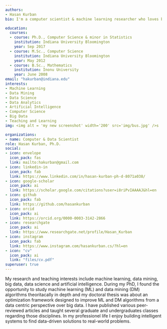 ```yaml
---
authors:
- Hasan Kurban
bio: I'm a computer scientist & machine learning researcher who loves building intelligent systems to find data-driven solutions to real-world problems. 

education:
  courses:
  - course: Ph.D., Computer Science & minor in Statistics
    institution: Indiana University Bloomington 
    year: Sep 2017
  - course: M.Sc., Computer Science
    institution: Indiana University Bloomington
    year: May 2012         
  - course: B.Sc., Mathematics
    institution: Inonu University
    year: June 2008
email: "hakurban@indiana.edu"
interests:
- Machine Learning
- Data Mining
- Data Science
- Data Analytics
- Artificial Intelligence
- Computer Science
- Big Data
- Teaching and Learning
img: <img alt = 'my new screenshot' width='200' src='img/bus.jpg' />s

organizations:
- name: Computer & Data Scientist
role: Hasan Kurban, Ph.D.
social:
- icon: envelope
  icon_pack: fas
  link: mailto:hakurban@gmail.com
- icon: linkedin-in
  icon_pack: fab
  link: https://www.linkedin.com/in/hasan-kurban-ph-d-8071a038/
- icon: google-scholar
  icon_pack: ai
  link: https://scholar.google.com/citations?user=i8riPvIAAAAJ&hl=en
- icon: github
  icon_pack: fab
  link: https://github.com/hasankurban
- icon: orcid
  icon_pack: ai
  link: https://orcid.org/0000-0003-3142-2866
- icon: researchgate
  icon_pack: ai
  link: https://www.researchgate.net/profile/Hasan_Kurban
- icon: instagram
  icon_pack: fab
  link: https://www.instagram.com/hasankurban.cs/?hl=en
- icon: "cv"
  icon_pack: ai
  link: "files/cv.pdf"
superuser: true
---
```

My research and teaching interests include machine learning, data mining, big data, data science and artificial intelligence. During my PhD, I found the opportunity to study machine learning (ML) and data mining (DM) algorithms theoritacally in depth and my doctoral thesis was about an optimization framework designed to improve ML and DM algorithms from a data centric perspective over big data. I have  published various peer-reviewed articles and taught several graduate and undergraduates classes  regarding those disciplines. In my professionel life  I  enjoy building intelligent systems to find data-driven solutions to real-world problems. 


